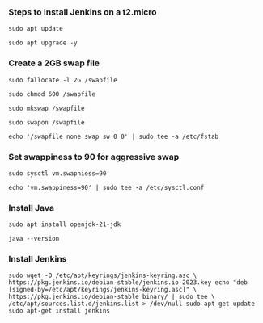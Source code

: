 ### Steps to Install Jenkins on a t2.micro
`sudo apt update`

`sudo apt upgrade -y`

### Create a 2GB swap file
`sudo fallocate -l 2G /swapfile`

`sudo chmod 600 /swapfile`

`sudo mkswap /swapfile`

`sudo swapon /swapfile`

`echo '/swapfile none swap sw 0 0' | sudo tee -a /etc/fstab`

### Set swappiness to 90 for aggressive swap
`sudo sysctl vm.swapniess=90`

`echo 'vm.swappiness=90' | sudo tee -a /etc/sysctl.conf`

### Install Java
`sudo apt install openjdk-21-jdk`

`java --version`

### Install Jenkins
`sudo wget -O /etc/apt/keyrings/jenkins-keyring.asc \
  https://pkg.jenkins.io/debian-stable/jenkins.io-2023.key
echo "deb [signed-by=/etc/apt/keyrings/jenkins-keyring.asc]" \
  https://pkg.jenkins.io/debian-stable binary/ | sudo tee \
  /etc/apt/sources.list.d/jenkins.list > /dev/null
sudo apt-get update
sudo apt-get install jenkins`